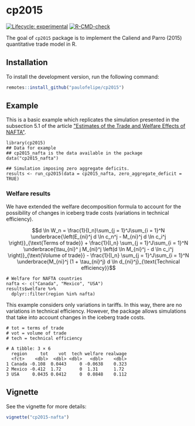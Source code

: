 
# cp2015

<!-- badges: start -->
[![Lifecycle: experimental](https://img.shields.io/badge/lifecycle-experimental-orange.svg)](https://lifecycle.r-lib.org/articles/stages.html#experimental)
[![R-CMD-check](https://github.com/paulofelipe/cp2015/workflows/R-CMD-check/badge.svg)](https://github.com/paulofelipe/cp2015/actions)
<!-- badges: end -->

The goal of `cp2015` package is to implement the Caliend and Parro (2015) quantitative trade model in R.

## Installation

To install the development version, run the following command:

``` r
remotes::install_github("paulofelipe/cp2015")
```

## Example

This is a basic example which replicates the simulation presented in the subsection 5.1 of the article ["Estimates of the Trade and Welfare Effects of NAFTA"](https://academic.oup.com/restud/article/82/1/1/1547758).

```{r}
library(cp2015)
## Data for example
## cp2015_nafta is the data available in the package 
data("cp2015_nafta")

## Simulation imposing zero aggregate deficits.
results <- run_cp2015(data = cp2015_nafta, zero_aggregate_deficit = TRUE)
```

### Welfare results

We have extended the welfare decomposition formula to account for the possibility of changes in iceberg trade costs (variations in technical efficiency).

$$d \ln W_n = \frac{1}{I_n}\sum_{j = 1}^J\sum_{i = 1}^N \underbrace{\left(E_{ni}^j d \ln c_n^j - M_{ni}^j d \ln c_i^j \right)}_{\text{Terms of trade}} + \frac{1}{I_n} \sum_{j = 1}^J\sum_{i = 1}^N \underbrace{\tau_{ni}^ j M_{ni}^j \left(d \ln M_{ni}^j - d \ln c_i^j \right)}_{\text{Volume of trade}} - \frac{1}{I_n} \sum_{j = 1}^J\sum_{i = 1}^N \underbrace{M_{ni}^j (1 + \tau_{ni}^j) d \ln d_{ni}^j}_{\text{Technical efficiency}}$$

```{r}
# Welfare for NAFTA countries
nafta <- c("Canada", "Mexico", "USA")
results$welfare %>%
  dplyr::filter(region %in% nafta)
```

This example considers only variations in tariffs. In this way, there are no variations in technical efficiency. However, the package allows simulations that take into account changes in the iceberg trade costs.

```
# tot = terms of trade
# vot = volume of trade
# tech = technical efficiency

# A tibble: 3 × 6
  region     tot    vot  tech welfare realwage
  <fct>    <dbl>  <dbl> <dbl>   <dbl>    <dbl>
1 Canada -0.108  0.0443     0 -0.0638    0.323
2 Mexico -0.412  1.72       0  1.31      1.72 
3 USA     0.0435 0.0412     0  0.0848    0.112
```


## Vignette

See the vignette for more details:
```r
vignette("cp2015-nafta")
```